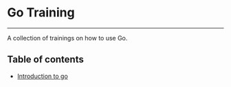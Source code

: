 # Go Training
---

A collection of trainings on how to use Go.

## Table of contents
- [Introduction to go](./01-Intro/article.md)